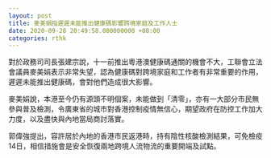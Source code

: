 ```yaml
---
layout: post
title: 麥美娟指遲遲未能推出健康碼影響跨境家庭及工作人士
date: 2020-09-28 20:49:58.000000000 +08:00
categories: rthk
---
```


對於政務司司長張建宗說，十一前推出粵港澳健康碼通關的機會不大，工聯會立法會議員麥美娟表示非常失望，認為健康碼對跨境家庭和工作者有非常重要的作用，遲遲未能推出健康碼，會對他們造成很大影響。

麥美娟說，本港至今仍有源頭不明個案，未能做到「清零」，亦有一大部分市民無參與普及檢測，令廣東省的城市對香港控制疫情無信心，期望政府在防控工作加大力度，以及盡快與內地當局商討落實。

郭偉強提出，容許居於內地的香港市民返港時，持有陰性核酸檢測結果，可免檢疫14日，相信措施會是安全恢復兩地跨境人流物流的重要開端及試點。
